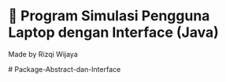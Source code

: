 # 🚀 Program Simulasi Pengguna Laptop dengan Interface (Java)

Made by Rizqi Wijaya

#   P a c k a g e - A b s t r a c t - d a n - I n t e r f a c e  
 